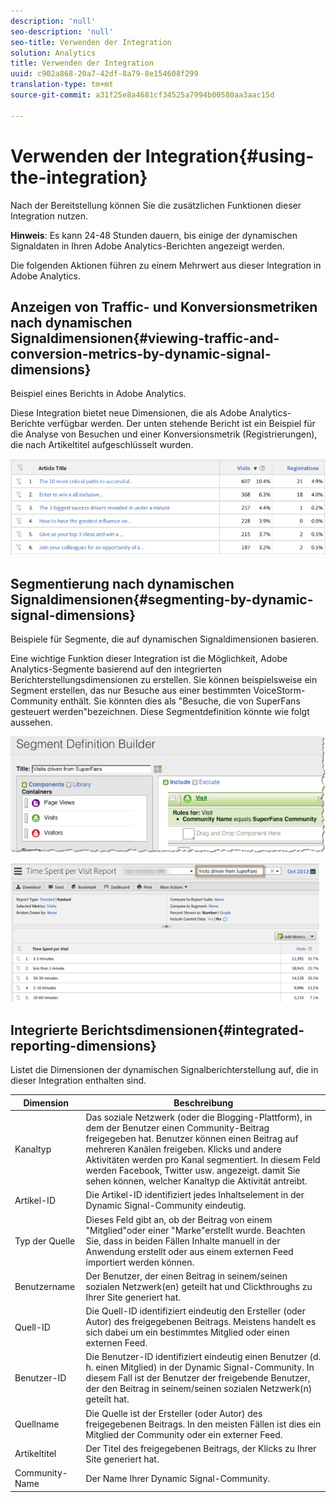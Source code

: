 ```yaml
---
description: 'null'
seo-description: 'null'
seo-title: Verwenden der Integration
solution: Analytics
title: Verwenden der Integration
uuid: c902a868-20a7-42df-8a79-8e154608f299
translation-type: tm+mt
source-git-commit: a31f25e8a4681cf34525a7994b00580aa3aac15d

---
```



# Verwenden der Integration{#using-the-integration}

Nach der Bereitstellung können Sie die zusätzlichen Funktionen dieser Integration nutzen.

**Hinweis**: Es kann 24-48 Stunden dauern, bis einige der dynamischen Signaldaten in Ihren Adobe Analytics-Berichten angezeigt werden.

Die folgenden Aktionen führen zu einem Mehrwert aus dieser Integration in Adobe Analytics.

## Anzeigen von Traffic- und Konversionsmetriken nach dynamischen Signaldimensionen{#viewing-traffic-and-conversion-metrics-by-dynamic-signal-dimensions}

Beispiel eines Berichts in Adobe Analytics.

Diese Integration bietet neue Dimensionen, die als Adobe Analytics-Berichte verfügbar werden. Der unten stehende Bericht ist ein Beispiel für die Analyse von Besuchen und einer Konversionsmetrik (Registrierungen), die nach Artikeltitel aufgeschlüsselt wurden.

![](assets/examplereport.png)

## Segmentierung nach dynamischen Signaldimensionen{#segmenting-by-dynamic-signal-dimensions}

Beispiele für Segmente, die auf dynamischen Signaldimensionen basieren.

Eine wichtige Funktion dieser Integration ist die Möglichkeit, Adobe Analytics-Segmente basierend auf den integrierten Berichterstellungsdimensionen zu erstellen. Sie können beispielsweise ein Segment erstellen, das nur Besuche aus einer bestimmten VoiceStorm-Community enthält. Sie könnten dies als "Besuche, die von SuperFans gesteuert werden"bezeichnen. Diese Segmentdefinition könnte wie folgt aussehen.

![](assets/segment1.png)

![](assets/segment2.png)

## Integrierte Berichtsdimensionen{#integrated-reporting-dimensions}

Listet die Dimensionen der dynamischen Signalberichterstellung auf, die in dieser Integration enthalten sind.

| Dimension | Beschreibung |
|---|---|
| Kanaltyp | Das soziale Netzwerk (oder die Blogging-Plattform), in dem der Benutzer einen Community-Beitrag freigegeben hat. Benutzer können einen Beitrag auf mehreren Kanälen freigeben. Klicks und andere Aktivitäten werden pro Kanal segmentiert. In diesem Feld werden Facebook, Twitter usw. angezeigt. damit Sie sehen können, welcher Kanaltyp die Aktivität antreibt. |
| Artikel-ID | Die Artikel-ID identifiziert jedes Inhaltselement in der Dynamic Signal-Community eindeutig. |
| Typ der Quelle | Dieses Feld gibt an, ob der Beitrag von einem "Mitglied"oder einer "Marke"erstellt wurde. Beachten Sie, dass in beiden Fällen Inhalte manuell in der Anwendung erstellt oder aus einem externen Feed importiert werden können. |
| Benutzername | Der Benutzer, der einen Beitrag in seinem/seinen sozialen Netzwerk(en) geteilt hat und Clickthroughs zu Ihrer Site generiert hat. |
| Quell-ID | Die Quell-ID identifiziert eindeutig den Ersteller (oder Autor) des freigegebenen Beitrags. Meistens handelt es sich dabei um ein bestimmtes Mitglied oder einen externen Feed. |
| Benutzer-ID | Die Benutzer-ID identifiziert eindeutig einen Benutzer (d. h. einen Mitglied) in der Dynamic Signal-Community. In diesem Fall ist der Benutzer der freigebende Benutzer, der den Beitrag in seinem/seinen sozialen Netzwerk(n) geteilt hat. |
| Quellname | Die Quelle ist der Ersteller (oder Autor) des freigegebenen Beitrags. In den meisten Fällen ist dies ein Mitglied der Community oder ein externer Feed. |
| Artikeltitel | Der Titel des freigegebenen Beitrags, der Klicks zu Ihrer Site generiert hat. |
| Community-Name | Der Name Ihrer Dynamic Signal-Community. |

